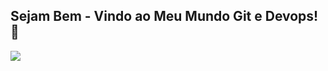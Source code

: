 ## Sejam Bem - Vindo ao Meu Mundo Git e Devops! 👋

![](https://www.google.com.br/imgres?q=gif%20do%20devops%20&imgurl=https%3A%2F%2Fwww.globalsign.com%2Fapplication%2Ffiles%2F8716%2F8451%2F0374%2FDevsecops_GIF.gif&imgrefurl=https%3A%2F%2Fwww.globalsign.com%2Fpt-br%2Fpki-devops&docid=uQLXl7jW3pwJ3M&tbnid=FELPKOJHWM1g4M&vet=12ahUKEwiXmqO7_66KAxV1CrkGHSMnMoAQM3oECBkQAA..i&w=721&h=474&hcb=2&ved=2ahUKEwiXmqO7_66KAxV1CrkGHSMnMoAQM3oECBkQAA)

<!--
**thlino/thlino** is a ✨ _special_ ✨ repository because its `README.md` (this file) appears on your GitHub profile.

Here are some ideas to get you started:

- 🔭 I’m currently working on ...
- 🌱 I’m currently learning ...
- 👯 I’m looking to collaborate on ...
- 🤔 I’m looking for help with ...
- 💬 Ask me about ...
- 📫 How to reach me: ...
- 😄 Pronouns: ...
- ⚡ Fun fact: ...
-->
